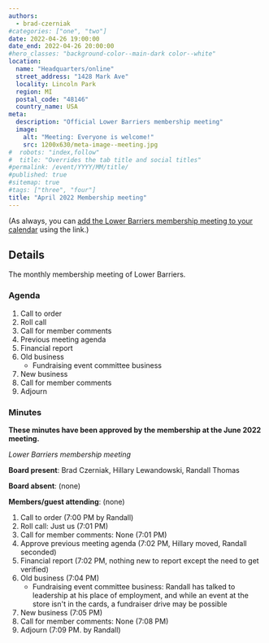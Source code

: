 ```yaml
---
authors:
  - brad-czerniak
#categories: ["one", "two"]
date: 2022-04-26 19:00:00
date_end: 2022-04-26 20:00:00
#hero_classes: "background-color--main-dark color--white"
location:
  name: "Headquarters/online"
  street_address: "1428 Mark Ave"
  locality: Lincoln Park
  region: MI
  postal_code: "48146"
  country_name: USA
meta:
  description: "Official Lower Barriers membership meeting"
  image:
    alt: "Meeting: Everyone is welcome!"
    src: 1200x630/meta-image--meeting.jpg
#  robots: "index,follow"
#  title: "Overrides the tab title and social titles"
#permalink: /event/YYYY/MM/title/
#published: true
#sitemap: true
#tags: ["three", "four"]
title: "April 2022 Membership meeting"
---
```


(As always, you can [add the Lower Barriers membership meeting to your calendar](http://bit.ly/lowerbarriers) using the link.)

## Details

The monthly membership meeting of Lower Barriers.

### Agenda

  1. Call to order
  2. Roll call
  3. Call for member comments
  4. Previous meeting agenda
  5. Financial report
  6. Old business
      * Fundraising event committee business
  8. New business
  10. Call for member comments
  11. Adjourn

### Minutes

**These minutes have been approved by the membership at the June 2022 meeting.**

_Lower Barriers membership meeting_

**Board present**: Brad Czerniak, Hillary Lewandowski, Randall Thomas

**Board absent**: (none)

**Members/guest attending**: (none)

  1. Call to order (7:00 PM by Randall)
  2. Roll call: Just us (7:01 PM)
  3. Call for member comments: None (7:01 PM)
  4. Approve previous meeting agenda (7:02 PM, Hillary moved, Randall seconded)
  5. Financial report (7:02 PM, nothing new to report except the need to get verified)
  7. Old business (7:04 PM)
      * Fundraising event committee business: Randall has talked to leadership at his place of employment, and while an event at the store isn't in the cards, a fundraiser drive may be possible
  8. New business (7:05 PM)
  10. Call for member comments: None (7:08 PM)
  12. Adjourn (7:09 PM. by Randall)
